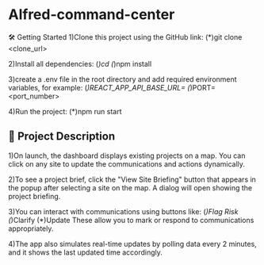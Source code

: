 # Alfred-command-center
🛠️ Getting Started
1)Clone this project using the GitHub link:
(*)git clone <clone_url>

2)Install all dependencies:
(*)cd <project-folder>
(*)npm install

3)create a .env file in the root directory and add required environment variables, for example:
(*)REACT_APP_API_BASE_URL=<url>
(*)PORT=<port_number>

4)Run the project:
(*)npm run start

## 📌 Project Description
1)On launch, the dashboard displays existing projects on a map.
You can click on any site to update the communications and actions dynamically.

2)To see a project brief, click the "View Site Briefing" button that appears in the popup after selecting a site on the map.
A dialog will open showing the project briefing.

3)You can interact with communications using buttons like:
(*)Flag Risk
(*)Clarify
(*)Update
These allow you to mark or respond to communications appropriately.

4)The app also simulates real-time updates by polling data every 2 minutes, and it shows the last updated time accordingly.
